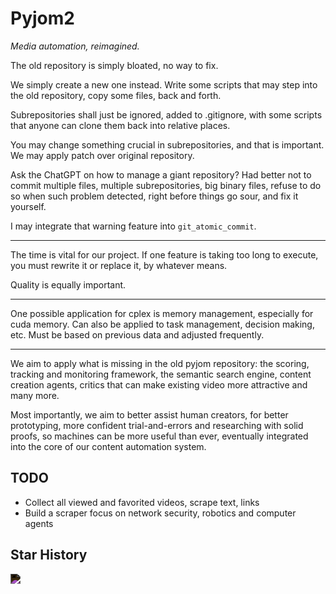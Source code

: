 # Pyjom2

*Media automation, reimagined.*

The old repository is simply bloated, no way to fix.

We simply create a new one instead. Write some scripts that may step into the old repository, copy some files, back and forth.

Subrepositories shall just be ignored, added to .gitignore, with some scripts that anyone can clone them back into relative places.

You may change something crucial in subrepositories, and that is important. We may apply patch over original repository.

Ask the ChatGPT on how to manage a giant repository? Had better not to commit multiple files, multiple subrepositories, big binary files, refuse to do so when such problem detected, right before things go sour, and fix it yourself.

I may integrate that warning feature into `git_atomic_commit`.

---

The time is vital for our project. If one feature is taking too long to execute, you must rewrite it or replace it, by whatever means.

Quality is equally important.

---

One possible application for cplex is memory management, especially for cuda memory. Can also be applied to task management, decision making, etc. Must be based on previous data and adjusted frequently.

---

We aim to apply what is missing in the old pyjom repository: the scoring, tracking and monitoring framework, the semantic search engine, content creation agents, critics that can make existing video more attractive and many more.

Most importantly, we aim to better assist human creators, for better prototyping, more confident trial-and-errors and researching with solid proofs, so machines can be more useful than ever, eventually integrated into the core of our content automation system.


## TODO

- Collect all viewed and favorited videos, scrape text, links
- Build a scraper focus on network security, robotics and computer agents

## Star History

<img src="https://api.star-history.com/svg?repos=james4ever0/pyjom2&Timeline" style="filter: invert(100%);"></img>
